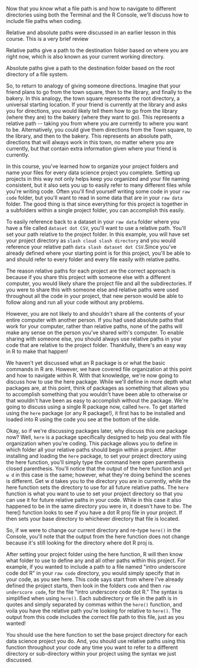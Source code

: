 Now that you know what a file path is and how to navigate to different directories using both the Terminal and the R Console, we'll discuss how to include file paths when coding.

Relative and absolute paths were discussed in an earlier lesson in this course. This is a very brief review

Relative paths give a path to the destination folder based on where you are right now, which is also known as your current working directory. 

Absolute paths give a path to the destination folder based on the root directory of a file system. 

So, to return to analogy of giving someone directions. Imagine that your friend plans to go from the town square, then to the library, and finally to the bakery. In this analogy, the town square represents the root directory, a universal starting location. If your friend is currently at the library and asks you for directions, you would likely tell them how to go from the library (where they are) to the bakery (where they want to go). This represents a relative path -- taking you from where you are currently to where you want to be. Alternatively, you could give them directions from the Town square, to the library, and then to the bakery. This represents an absolute path, directions that will always work in this town, no matter where you are currently, but that contain extra information given where your friend is currently.

In this course, you've learned how to organize your project folders and name your files for every data science project you complete. Setting up projects in this way not only helps keep you organized and your file naming consistent, but it also sets you up to easily refer to many different files while you're writing code. Often you'll find yourself writing some code in your `raw code` folder, but you'll want to read in some data that are in your `raw data` folder. The good thing is that since everything for this project is together in a subfolders within a single project folder, you can accomplish this easily. 

To easily reference back to a dataset in your `raw data` folder where you have a file called `dataset dot CSV`, you'll want to use a relative path. You'll set your path relative to the project folder. In this example, you will have set your project directory as `slash cloud slash directory` and you would reference your relative path `data slash dataset dot CSV`.Since you've already defined where your starting point is for this project, you'll be able to and should refer to every folder and every file easily with relative paths. 

The reason relative paths for each project are the correct approach is because if you share this project with someone else with a different computer, you would likely share the project file and all the subdirectories. If you were to share this with someone else and relative paths were used throughout all the code in your project, that new person would be able to follow along and run all your code without any problems.

However, you are not likely to and shouldn't share all the contents of your entire computer with another person. If you had used absolute paths that work for your computer, rather than relative paths, none of the paths will make any sense on the person you've shared with's computer. To enable sharing with someone else, you should always use relative paths in your code that are relative to the project folder. Thankfully, there's an easy way in R to make that happen! 

We haven't yet discussed what an R package is or what the basic commands in R are. However, we have covered file organization at this point and how to navigate within R. With that knowledge, we're now going to discuss how to use the here package. While we'll define in more depth what packages are, at this point, think of packages as something that allows you to accomplish something that you wouldn't have been able to otherwise or that wouldn't have been as easy to accomplish without the package. We're going to discuss using a single R package now, called `here`. To get started using the `here` package (or any R package!), it first has to be installed and loaded into R using the code you see at the bottom of the slide.

Okay, so if we're discussing packages later, why discuss this one package now? Well, `here` is a package specifically designed to help you deal with file organization when you're coding.  This package allows you to define in which folder all your relative paths should begin within a project. After installing and loading the `here` package, to set your project directory using the here function, you'll simply type the command here open parenthesis closed parenthesis. You'll notice that the output of the here function and `get w d` in this case is the same; however, what they're doing behind the scenes is different. Get w d takes you to the directory you are in currently, while the here function sets the directory to use for all future relative paths. The `here` function is what you want to use to set your project directory so that you can use it for future relative paths in your code. While in this case it also happened to be in the same directory you were in, it doesn't have to be. The here() function looks to see if you have a dot R proj file in your project. If then sets your base directory to whichever directory that file is located. 

So, if we were to change our current directory and re-type `here()` in the Console, you'll note that the output from the here function does not change because it's still looking for the directory where dot R proj is. 

After setting your project folder using the here function, R will then know what folder to use to define any and all other paths within this project. For example, if you wanted to include a path to a file named "intro underscore code dot R" in your `raw code` directory, you would simply specify that in your code, as you see here. This code says start from where I've already defined the project starts, then look in the folders `code` and then `raw underscore code`, for the file "intro underscore code dot R." The syntax is simplified when using `here()`. Each subdirectory or file in the path is in quotes and simply separated by commas within the `here()` function, and voila you have the relative path you're looking for relative to `here()`. The output from this code includes the correct file path to this file, just as you wanted!

You should use the here function to set the base project directory for each data science project you do. And, you should use relative paths using this function throughout your code any time you want to refer to a different directory or sub-directory within your project using the syntax we just discussed. 

